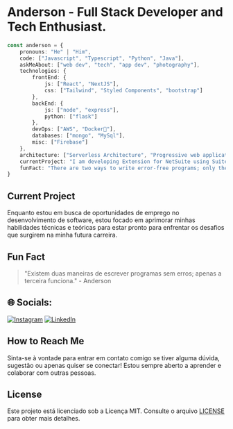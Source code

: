 # Anderson - Full Stack Developer and Tech Enthusiast.

```typescript
const anderson = {
    pronouns: "He" | "Him",
    code: ["Javascript", "Typescript", "Python", "Java"],
    askMeAbout: ["web dev", "tech", "app dev", "photography"],
    technologies: {
        frontEnd: {
            js: ["React", "NextJS"],
            css: ["Tailwind", "Styled Components", "bootstrap"]
        },
        backEnd: {
            js: ["node", "express"],
            python: ["flask"]
        },
        devOps: ["AWS", "Docker🐳"],
        databases: ["mongo", "MySql"],
        misc: ["Firebase"]
    },
    architecture: ["Serverless Architecture", "Progressive web applications", "Single page applications"],
    currentProject: "I am developing Extension for NetSuite using SuiteScript2.0",
    funFact: "There are two ways to write error-free programs; only the third one works"
}
```

## Current Project

Enquanto estou em busca de oportunidades de emprego no desenvolvimento de software, estou focado em aprimorar minhas habilidades técnicas e teóricas para estar pronto para enfrentar os desafios que surgirem na minha futura carreira.

## Fun Fact

> "Existem duas maneiras de escrever programas sem erros; apenas a terceira funciona." - Anderson

## 🌐 Socials:
[![Instagram](https://img.shields.io/badge/Instagram-%23E4405F.svg?logo=Instagram&logoColor=white)](https://www.instagram.com/_anderson.jhonatan/)
[![LinkedIn](https://img.shields.io/badge/LinkedIn-%230077B5.svg?logo=linkedin&logoColor=white)](https://www.linkedin.com/in/anderson-jhonatan/)

## How to Reach Me

Sinta-se à vontade para entrar em contato comigo se tiver alguma dúvida, sugestão ou apenas quiser se conectar! Estou sempre aberto a aprender e colaborar com outras pessoas.

## License

Este projeto está licenciado sob a Licença MIT. Consulte o arquivo [LICENSE](LICENSE) para obter mais detalhes.
